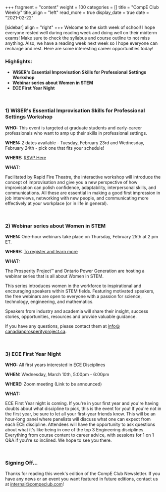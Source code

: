 +++
fragment = "content"
weight = 100
categories = []
title = "CompE Club Weekly"
title_align = "left"
read_more = true
display_date = true
date = "2021-02-22"

[sidebar]
align = "right"
+++
Welcome to the sixth week of school! I hope everyone rested well during reading week and doing well on their midterm exams! Make sure to check the syllabus and course outline to not miss anything. Also, we have a reading week next week so I hope everyone can recharge and rest. Here are some interesting career opportunities today!
<br/>

### Highlights:

* **WiSER's Essential Improvisation Skills for Professional Settings Workshop**
* **Webinar series about Women in STEM**
* **ECE First Year Night**

<br/>

### 1)  **WiSER's Essential Improvisation Skills for Professional Settings Workshop**

**WHO:** This event is targeted at graduate students and early-career professionals who want to amp up their skills in professional settings.

**WHEN:**  2 dates available - Tuesday, February 23rd and Wednesday, February 24th - pick one that fits your schedule!

**WHERE:** [RSVP Here](https://wiserimprov.eventbrite.ca/)

**WHAT:** 

Facilitated by Rapid Fire Theatre, the interactive workshop will introduce the concept of improvisation and give you a new perspective of how improvisation can polish confidence, adaptability, interpersonal skills, and communications. All these are essential in making a good first impression in job interviews, networking with new people, and communicating more effectively at your workplace (or in life in general). 

<br/>

### 2) Webinar series about **Women in STEM**

**WHEN:**  One-hour webinars take place on Thursday, February 25th at 2 pm ET.

**WHERE:** [To register and learn more](https://blog.canadianprosperityproject.ca/ignite-with-stem/)

**WHAT:** 

The Prosperity Project™ and Ontario Power Generation are hosting a webinar series that is all about Women in STEM.

This series introduces women in the workforce to inspirational and encouraging speakers within STEM fields. Featuring motivated speakers, the free webinars are open to everyone with a passion for science, technology, engineering, and mathematics.

Speakers from industry and academia will share their insight, success stories, opportunities, resources and provide valuable guidance.

If you have any questions, please contact them at [info@​canadianprosperityproject.ca](mailto:info@canadianprosperityproject.ca).

<br/>

### 3)  **ECE First Year Night**

**WHO:** All first years interested in ECE Disciplines

**WHEN:**  Wednesday, March 10th, 5:00pm - 6:00pm

**WHERE:** Zoom meeting (Link to be announced)


**WHAT:** 

ECE First Year night is coming. If you're in your first year
and you're having doubts about what discipline to pick, this is the event for you!
If you're not in the first year, be sure to let all your first-year friends know.
This will be an hour-long panel where panelists will
discuss what one can expect from each ECE discipline.
Attendees will have the opportunity to ask questions about what it's like
being in one of the top 3 Engineering disciplines. Everything from course content
to career advice, with sessions for 1 on 1 Q&A if you're so inclined.
We hope to see you there.

<br/>

### Signing Off...

Thanks for reading this week's edition of the CompE Club Newsletter.  If you have any news or an event you want featured in future editions, contact us at [internal@compeclub.com](mailto:internal@compeclub.com)!